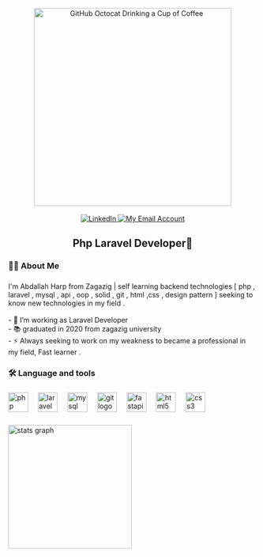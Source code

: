  <div align=center>
        <img src="https://raw.githubusercontent.com/engsahaly/engsahaly/main/code.gif" alt="GitHub Octocat Drinking a Cup of Coffee" height="400">
    </div>
 <br>



<div align=center>
        <a href="https://www.linkedin.com/in/abdallah-abdalrhman-95bab7175/" target="_blank"><img src="https://img.shields.io/badge/Linkedin-0077b5?    style=flat&logo=linkedin" alt="LinkedIn" />
        </a>
        <a href="mailto:abdallahabdelrahman186@gmail.com"><img src="https://img.shields.io/badge/Email-My%20Email%20Address-orange" alt="My Email Account" /></a>
  </div>

###

<h2 align="center">Php Laravel Developer👋</h2>

###

<h3 align="left">👩‍💻  About Me</h3>

###

<p align="left">I'm Abdallah Harp  from Zagazig | self learning backend technologies [ php , laravel , mysql , api , oop , solid , git , html ,css , design pattern ] seeking to know new technologies in my field .<br><br>- 🔭 I’m working as Laravel Developer<br>- 📚 graduated in 2020 from zagazig university<br>- ⚡ Always seeking to work on my weakness to became a professional in my field, Fast learner .</p>

###

<h3 align="left">🛠 Language and tools</h3>

###

<div align="left">
  <img src="https://cdn.jsdelivr.net/gh/devicons/devicon/icons/php/php-original.svg" height="40" alt="php logo"  />
  <img width="12" />
  <img src="https://cdn.jsdelivr.net/gh/devicons/devicon/icons/laravel/laravel-plain.svg" height="40" alt="laravel logo"  />
  <img width="12" />
  <img src="https://cdn.jsdelivr.net/gh/devicons/devicon/icons/mysql/mysql-original.svg" height="40" alt="mysql logo"  />
  <img width="12" />
  <img src="https://cdn.jsdelivr.net/gh/devicons/devicon/icons/git/git-original.svg" height="40" alt="git logo"  />
  <img width="12" />
  <img src="https://cdn.jsdelivr.net/gh/devicons/devicon/icons/fastapi/fastapi-original.svg" height="40" alt="fastapi logo"  />
  <img width="12" />
  <img src="https://cdn.jsdelivr.net/gh/devicons/devicon/icons/html5/html5-original.svg" height="40" alt="html5 logo"  />
  <img width="12" />
  <img src="https://cdn.jsdelivr.net/gh/devicons/devicon/icons/css3/css3-original.svg" height="40" alt="css3 logo"  />
</div>

###

<div align="left">
  <img src="https://github-readme-stats.vercel.app/api?username=Abdallah-harb&hide_title=false&hide_rank=false&show_icons=true&include_all_commits=true&count_private=true&disable_animations=false&theme=dracula&locale=en&hide_border=false&order=1" height="250" alt="stats graph"  />
</div>

###
